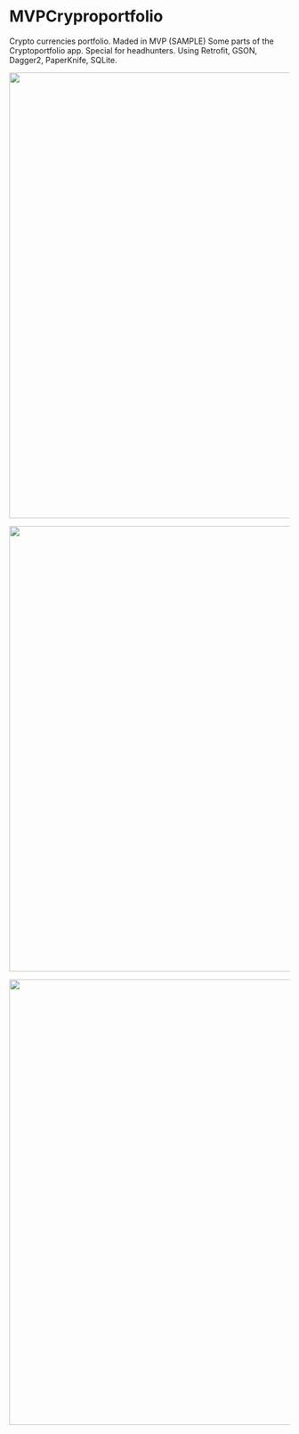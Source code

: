 # MVPCryproportfolio
Crypto currencies portfolio. Maded in MVP (SAMPLE)
Some parts of the Cryptoportfolio app. Special for headhunters.
Using Retrofit, GSON, Dagger2, PaperKnife, SQLite.


<p align="center"><img width="800" src="http://weblokos.ru/img/image_for_app/1.jpg"></p>
<p align="center"><img width="800" src="http://weblokos.ru/img/image_for_app/3.jpg"></p>
<p align="center"><img width="800" src="http://weblokos.ru/img/image_for_app/screens.jpg"></p>
